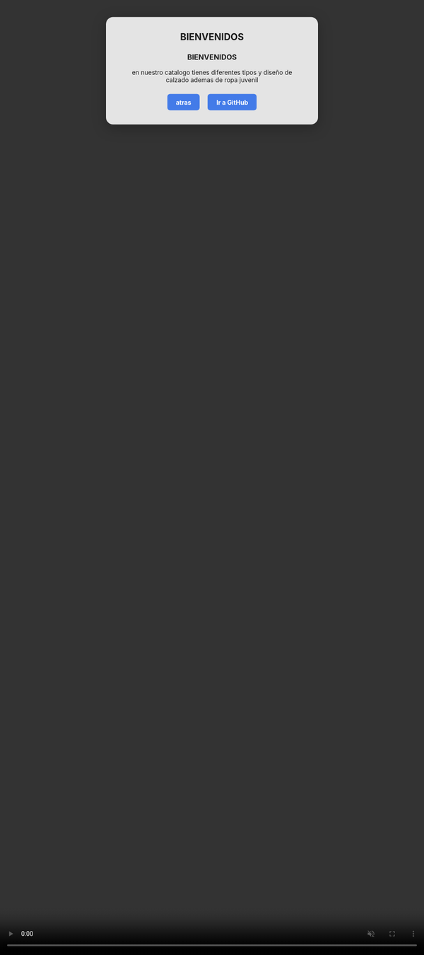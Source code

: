 
<html lang="es">
<head>
  <meta charset="UTF-8">
  <title></title>
  <style>
    /* Fondo de video */
    body, html {
      height: 100%;
      margin: 0;
      padding: 0;
      overflow: hidden;
    }
    .video-bg {
      position: fixed;
      top: 0; left: 0; min-width: 100vw; min-height: 100vh;
      width: 100vw; height: 100vh;
      object-fit: cover;
      z-index: -1;
    }
    /* Cuadro con texto y botones */
    .cuadro {
      position: absolute;
      top: 50%; left: 50%;
      transform: translate(-50%, -50%);
      background: rgba(255,255,255,0.87);
      padding: 2rem 2.5rem;
      border-radius: 16px;
      box-shadow: 0 8px 32px rgba(0,0,0,0.25);
      text-align: center;
    }
    .cuadro h2 {
      margin-top: 0;
    }
    .botones {
      margin-top: 1.5rem;
    }
    .botones a {
      display: inline-block;
      background: #437be8;
      color: #fff;
      padding: 0.7em 1.4em;
      border-radius: 6px;
      margin: 0 0.5em;
      text-decoration: none;
      font-weight: bold;
      transition: background 0.2s;
    }
    .botones a:hover {
      background: #2455b7;
    }
  </style>
</head>
<body>
  <!-- Fondo de video (reemplaza src por tu video o uno libre de derechos) -->
  <video class="video-bg" src="vip 01.mp4" autoplay loop muted playsinline></video>

  <!-- Cuadro con texto y botones -->
  <div class="cuadro">
    <h2>BIENVENIDOS</h2>
     <h3>BIENVENIDOS</h3>
    <p> en nuestro catalogo tienes diferentes tipos y diseño de calzado ademas de ropa juvenil</p>
    <div class="botones">
      <a href="https://ice2606.github.io/elegante-01/" target="_blank">atras </a>
      <a href="https://github.com" target="_blank">Ir a GitHub</a>
    </div>
  </div>
</body>
</html>
